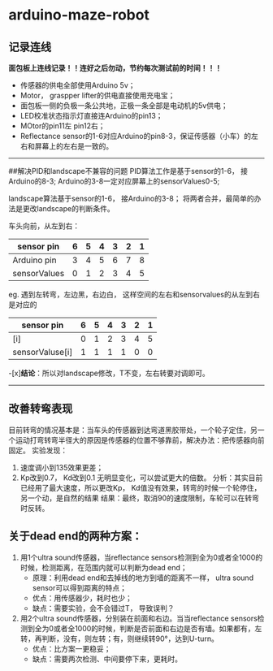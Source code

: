 # arduino-maze-robot
## 记录连线
**面包板上连线记录！！连好之后勿动，节约每次测试前的时间！！！**
* 传感器的供电全部使用Arduino 5v；
* Motor， graspper lifter的供电直接使用充电宝；
* 面包板一侧的负极一条公共地，正极一条全部是电动机的5v供电；
* LED校准状态指示灯直接连Arduino的pin13；
* MOtor的pin11左 pin12右；
* Reflectance sensor的1-6对应Arduino的pin8-3，保证传感器（小车）的左右和屏幕上的左右是一致的。

-------------------------------------------------------------------------------
##解决PID和landscape不兼容的问题
PID算法工作是基于sensor的1-6， 接Arduino的8-3;
Arduino的3-8一定对应屏幕上的sensorValues0-5;

landscape算法基于sensor的1-6， 接Arduino的3-8；
将两者合并，最简单的办法是更改landscape的判断条件。

车头向前，从左到右：

sensor pin|6|5|4|3|2|1
---|---|---|---|---|---|---
Arduino pin|3|4|5|6|7|8
sensorValues|0|1|2|3|4|5 

eg. 遇到左转弯，左边黑，右边白， 这样空间的左右和sensorvalues的从左到右是对应的

sensor pin| 6| 5| 4| 3| 2| 1
--|--|--|--|--|--|--                      
[i]|0| 1| 2| 3| 4| 5 
 sensorValuse[i]|1| 1| 1| 1| 0| 0|

-[x]**结论**：所以对landscape修改，T不变，左右转要对调即可。

-----------------------------------------------------------------------------
## 改善转弯表现
 目前转弯的情况基本是：当车头的传感器到达弯道黑胶带处，一个轮子定住，另一个运动打弯转弯半径大的原因是传感器的位置不够靠前，解决办法：把传感器向前固定。
 实验发现：
 1. 速度调小到135效果更差；
 2. Kp改到0.7， Kd改到0.1 无明显变化，可以尝试更大的倍数。
 分析：其实目前已经用了最大速度，所以更改Kp， Kd值没有效果，转弯的时候一个轮停住，另一个动，是自然的结果
 结果：最终，取消90的速度限制，车轮可以在转弯时反转。




## 关于dead end的两种方案：
1. 用1个ultra sound传感器，当reflectance sensors检测到全为0或者全1000的时候，检测距离，在范围内就可以判断为dead end；
   * 原理：利用dead end和去掉线的地方到墙的距离不一样， ultra sound sensor可以得到距离的特点；
   * 优点：用传感器少，耗时也少； 
   * 缺点：需要实验，会不会错过T， 导致误判？
2. 用2个ultra sound传感器，分别装在前面和右边。当当reflectance sensors检测到全为0或者全1000的时候，判断是否前面和右边是否有墙。如果都有，左转，再判断，没有，则左转；有，则继续转90°，达到U-turn。
   * 优点：比方案一更稳妥；
   * 缺点：需要两次检测、中间要停下来，更耗时。
